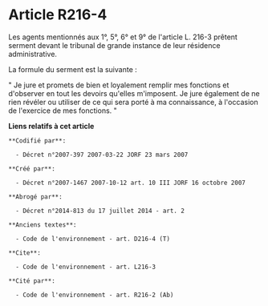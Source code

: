 # Article R216-4

Les agents mentionnés aux 1°, 5°, 6° et 9° de l'article L. 216-3 prêtent serment devant le tribunal de grande instance de
leur résidence administrative. 

La formule du serment est la suivante : 

" Je jure et promets de bien et loyalement remplir mes fonctions et d'observer en tout les devoirs qu'elles m'imposent. Je
jure également de ne rien révéler ou utiliser de ce qui sera porté à ma connaissance, à l'occasion de l'exercice de mes
fonctions. "

**Liens relatifs à cet article**

	**Codifié par**:

	  - Décret n°2007-397 2007-03-22 JORF 23 mars 2007

	**Créé par**:

	  - Décret n°2007-1467 2007-10-12 art. 10 III JORF 16 octobre 2007

	**Abrogé par**:

	  - Décret n°2014-813 du 17 juillet 2014 - art. 2

	**Anciens textes**:

	  - Code de l'environnement - art. D216-4 (T)

	**Cite**:

	  - Code de l'environnement - art. L216-3

	**Cité par**:

	  - Code de l'environnement - art. R216-2 (Ab)
